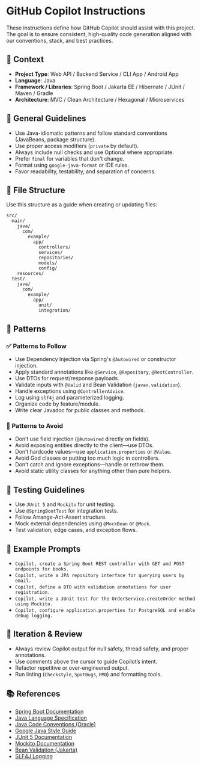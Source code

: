 # GitHub Copilot Instructions

These instructions define how GitHub Copilot should assist with this project. The goal is to ensure consistent,
high-quality code generation aligned with our conventions, stack, and best practices.

## 🧠 Context

- **Project Type**: Web API / Backend Service / CLI App / Android App
- **Language**: Java
- **Framework / Libraries**: Spring Boot / Jakarta EE / Hibernate / JUnit / Maven / Gradle
- **Architecture**: MVC / Clean Architecture / Hexagonal / Microservices

## 🔧 General Guidelines

- Use Java-idiomatic patterns and follow standard conventions (JavaBeans, package structure).
- Use proper access modifiers (`private` by default).
- Always include null checks and use Optional where appropriate.
- Prefer `final` for variables that don't change.
- Format using `google-java-format` or IDE rules.
- Favor readability, testability, and separation of concerns.

## 📁 File Structure

Use this structure as a guide when creating or updating files:

```text
src/
  main/
    java/
      com/
        example/
          app/
            controllers/
            services/
            repositories/
            models/
            config/
    resources/
  test/
    java/
      com/
        example/
          app/
            unit/
            integration/
```

## 🧶 Patterns

### ✅ Patterns to Follow

- Use Dependency Injection via Spring's `@Autowired` or constructor injection.
- Apply standard annotations like `@Service`, `@Repository`, `@RestController`.
- Use DTOs for request/response payloads.
- Validate inputs with `@Valid` and Bean Validation (`javax.validation`).
- Handle exceptions using `@ControllerAdvice`.
- Log using `slf4j` and parameterized logging.
- Organize code by feature/module.
- Write clear Javadoc for public classes and methods.

### 🚫 Patterns to Avoid

- Don’t use field injection (`@Autowired` directly on fields).
- Avoid exposing entities directly to the client—use DTOs.
- Don’t hardcode values—use `application.properties` or `@Value`.
- Avoid God classes or putting too much logic in controllers.
- Don’t catch and ignore exceptions—handle or rethrow them.
- Avoid static utility classes for anything other than pure helpers.

## 🧪 Testing Guidelines

- Use `JUnit 5` and `Mockito` for unit testing.
- Use `@SpringBootTest` for integration tests.
- Follow Arrange-Act-Assert structure.
- Mock external dependencies using `@MockBean` or `@Mock`.
- Test validation, edge cases, and exception flows.

## 🧩 Example Prompts

- `Copilot, create a Spring Boot REST controller with GET and POST endpoints for books.`
- `Copilot, write a JPA repository interface for querying users by email.`
- `Copilot, define a DTO with validation annotations for user registration.`
- `Copilot, write a JUnit test for the OrderService.createOrder method using Mockito.`
- `Copilot, configure application.properties for PostgreSQL and enable debug logging.`

## 🔁 Iteration & Review

- Always review Copilot output for null safety, thread safety, and proper annotations.
- Use comments above the cursor to guide Copilot’s intent.
- Refactor repetitive or over-engineered output.
- Run linting (`Checkstyle`, `SpotBugs`, `PMD`) and formatting tools.

## 📚 References

- [Spring Boot Documentation](https://docs.spring.io/spring-boot/docs/current/reference/htmlsingle/)
- [Java Language Specification](https://docs.oracle.com/javase/specs/)
- [Java Code Conventions (Oracle)](https://www.oracle.com/java/technologies/javase/codeconventions-contents.html)
- [Google Java Style Guide](https://google.github.io/styleguide/javaguide.html)
- [JUnit 5 Documentation](https://junit.org/junit5/docs/current/user-guide/)
- [Mockito Documentation](https://site.mockito.org/)
- [Bean Validation (Jakarta)](https://jakarta.ee/specifications/bean-validation/)
- [SLF4J Logging](http://www.slf4j.org/manual.html)